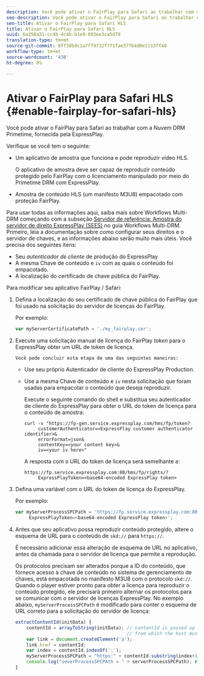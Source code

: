 ```yaml
---
description: Você pode ativar o FairPlay para Safari ao trabalhar com a Nuvem DRM Primetime, fornecida pela ExpressPlay.
seo-description: Você pode ativar o FairPlay para Safari ao trabalhar com a Nuvem DRM Primetime, fornecida pela ExpressPlay.
seo-title: Ativar o FairPlay para Safari HLS
title: Ativar o FairPlay para Safari HLS
uuid: 6a250a31-cc4b-4c4b-b1e9-893ee3ca5d78
translation-type: tm+mt
source-git-commit: 8ff38bdc1a7ff9732f7f1fae37f64d0e1113ff40
workflow-type: tm+mt
source-wordcount: '438'
ht-degree: 0%

---
```



# Ativar o FairPlay para Safari HLS {#enable-fairplay-for-safari-hls}

Você pode ativar o FairPlay para Safari ao trabalhar com a Nuvem DRM Primetime, fornecida pela ExpressPlay.

Verifique se você tem o seguinte:

* Um aplicativo de amostra que funciona e pode reproduzir vídeo HLS.

   O aplicativo de amostra deve ser capaz de reproduzir conteúdo protegido pelo FairPlay com o licenciamento manipulado por meio do Primetime DRM com ExpressPlay.
* Amostra de conteúdo HLS (um manifesto M3U8) empacotado com proteção FairPlay.

Para usar todas as informações aqui, saiba mais sobre Workflows Multi-DRM começando com a subseção [Servidor de referência: Amostra do servidor de direito ExpressPlay (SEES)](https://helpx.adobe.com/content/dam/help/en/primetime/drm/drm_multi_drm_workflows.pdf) no guia Workflows Multi-DRM. Primeiro, leia a documentação sobre como configurar seus direitos e o servidor de chaves, e as informações abaixo serão muito mais úteis.
Você precisa dos seguintes itens:

* Seu *autenticador de cliente* de produção do ExpressPlay
* A mesma Chave de conteúdo e `iv` com as quais o conteúdo foi empacotado.
* A localização do certificado de chave pública do FairPlay.

Para modificar seu aplicativo FairPlay / Safari:

1. Defina a localização do seu certificado de chave pública do FairPlay que foi usado na solicitação do servidor de licenças do FairPlay.

   Por exemplo:

   ```js
   var myServerCertificatePath = './my_fairplay.cer';
   ```

1. Execute uma solicitação manual de licença do FairPlay *token* para o ExpressPlay obter um URL de token de licença.

       Você pode concluir esta etapa de uma das seguintes maneiras:
   
   * Use seu próprio Autenticador de cliente do ExpressPlay Production.
   * Use a mesma Chave de conteúdo e `iv` nesta solicitação que foram usadas para empacotar o conteúdo que deseja reproduzir.

      Execute o seguinte comando do shell e substitua seu autenticador de cliente do ExpressPlay para obter o URL do token de licença para o conteúdo de amostra:

      ```
      curl -v "https://fp-gen.service.expressplay.com/hms/fp/token? 
           customerAuthenticator=<ExpressPlay customer authenticator identifier>& 
           errorFormat=json& 
           contentKey=<your content key>& 
           iv=<your iv here>"
      ```

      A resposta com o URL do token de licença será semelhante a:

      ```
      https://fp.service.expressplay.com:80/hms/fp/rights/? 
           ExpressPlayToken=<base64-encoded ExpressPlay token>
      ```

1. Defina uma variável com o URL do token de licença do ExpressPlay.

   Por exemplo:

   ```js
   var myServerProcessSPCPath = 'https://fp.service.expressplay.com:80/hms/fp/rights/? 
        ExpressPlayToken=<base64-encoded ExpressPlay token>';
   ```

1. Antes que seu aplicativo possa reproduzir conteúdo protegido, altere o esquema de URL para o conteúdo de `skd://` para `https://`.

   É necessário adicionar essa alteração de esquema de URL no aplicativo, antes da chamada para o servidor de licença que permite a reprodução.

   Os protocolos precisam ser alterados porque a ID do conteúdo, que fornece acesso à chave de conteúdo no sistema de gerenciamento de chaves, está empacotada no manifesto M3U8 com o protocolo `skd://`. Quando o player estiver pronto para obter a licença para reproduzir o conteúdo protegido, ele precisará primeiro alternar os protocolos para se comunicar com o servidor de licenças ExpressPlay. No exemplo abaixo, `myServerProcessSPCPath` é modificado para conter o esquema de URL correto para a solicitação do servidor de licença:

   ```js
   extractContentId(initData) {  
       contentId = arrayToString(initData); // contentId is passed up as a URI,  
                                            // from which the host must be extracted:  
       var link = document.createElement('a');  
       link.href = contentId;  
       var index = contentId.indexOf(':');  
       myServerProcessSPCPath = "https:" + contentId.substring(index+1);  
       console.log("severProcessSPCPAth = " + serverProcessSPCPath); return link.hostname;  
   }
   ```

